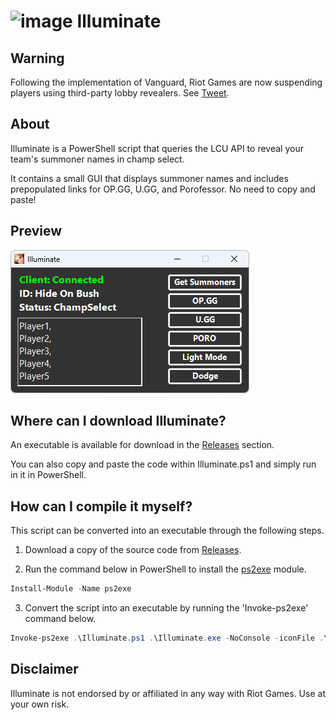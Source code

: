 # ![image](https://i.imgur.com/chXMyEu.png) Illuminate

## Warning
Following the implementation of Vanguard, Riot Games are now suspending players using third-party lobby revealers. See [Tweet](https://x.com/RiotK3o/status/1792706933952311352).


## About
Illuminate is a PowerShell script that queries the LCU API to reveal your team's summoner names in champ select.

It contains a small GUI that displays summoner names and includes prepopulated links for OP.GG, U.GG, and Porofessor. No need to copy and paste!

## Preview
![GitHub Image](/Preview.png)

## Where can I download Illuminate?
An executable is available for download in the [Releases](https://github.com/stuartgrubb/Illuminate/releases) section.

You can also copy and paste the code within Illuminate.ps1 and simply run in it in PowerShell.

## How can I compile it myself?
This script can be converted into an executable through the following steps.

1. Download a copy of the source code from [Releases](https://github.com/stuartgrubb/Illuminate/releases).

2. Run the command below in PowerShell to install the [ps2exe](https://www.powershellgallery.com/packages/ps2exe/) module.
```PowerShell
Install-Module -Name ps2exe
```

3. Convert the script into an executable by running the 'Invoke-ps2exe' command below.
```PowerShell
Invoke-ps2exe .\Illuminate.ps1 .\Illuminate.exe -NoConsole -iconFile .\Icon.ico
```

## Disclaimer
Illuminate is not endorsed by or affiliated in any way with Riot Games. Use at your own risk.
